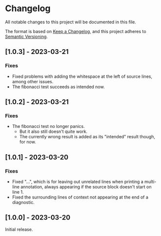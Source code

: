 # Changelog
All notable changes to this project will be documented in this file.

The format is based on [Keep a Changelog](https://keepachangelog.com/en/1.1.0/),
and this project adheres to [Semantic Versioning](https://semver.org/spec/v2.0.0.html).

## [1.0.3] - 2023-03-21

### Fixes
- Fixed problems with adding the whitespace at the left of source lines, among other issues.
- The fibonacci test succeeds as intended now.

## [1.0.2] - 2023-03-21

### Fixes
- The fibonacci test no longer panics.
  - But it also still doesn't quite work.
  - The currently wrong result is added as its "intended" result though, for now.

## [1.0.1] - 2023-03-20

### Fixes
- Fixed "...", which is for leaving out unrelated lines when printing a multi-line annotation,
  always appearing if the source block doesn't start on line 1.
- Fixed the surrounding lines of context not appearing at the end of a diagnostic.

## [1.0.0] - 2023-03-20
Initial release.
